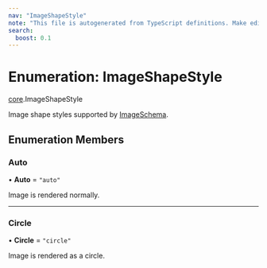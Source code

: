 ```yaml
---
nav: "ImageShapeStyle"
note: "This file is autogenerated from TypeScript definitions. Make edits to the comments in the TypeScript file and then run `make docs` to regenerate this file."
search:
  boost: 0.1
---
```

# Enumeration: ImageShapeStyle

[core](../modules/core.md).ImageShapeStyle

Image shape styles supported by [ImageSchema](../interfaces/core.ImageSchema.md).

## Enumeration Members

### Auto

• **Auto** = ``"auto"``

Image is rendered normally.

___

### Circle

• **Circle** = ``"circle"``

Image is rendered as a circle.

